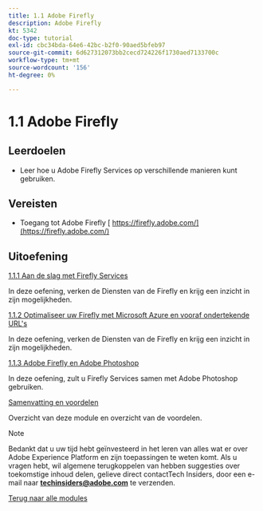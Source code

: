 ```yaml
---
title: 1.1 Adobe Firefly
description: Adobe Firefly
kt: 5342
doc-type: tutorial
exl-id: cbc34bda-64e6-42bc-b2f0-90aed5bfeb97
source-git-commit: 6d627312073bb2cecd724226f1730aed7133700c
workflow-type: tm+mt
source-wordcount: '156'
ht-degree: 0%

---
```


# 1.1 Adobe Firefly

## Leerdoelen

- Leer hoe u Adobe Firefly Services op verschillende manieren kunt gebruiken.

## Vereisten

- Toegang tot Adobe Firefly [ https://firefly.adobe.com/](https://firefly.adobe.com/)

## Uitoefening

[1.1.1 Aan de slag met Firefly Services](./ex1.md)

In deze oefening, verken de Diensten van de Firefly en krijg een inzicht in zijn mogelijkheden.

[1.1.2 Optimaliseer uw Firefly met Microsoft Azure en vooraf ondertekende URL&#39;s](./ex2.md)

In deze oefening, verken de Diensten van de Firefly en krijg een inzicht in zijn mogelijkheden.

[1.1.3 Adobe Firefly en Adobe Photoshop](./ex3.md)

In deze oefening, zult u Firefly Services samen met Adobe Photoshop gebruiken.

[Samenvatting en voordelen](./summary.md)

Overzicht van deze module en overzicht van de voordelen.

>[!NOTE]
>
>Bedankt dat u uw tijd hebt geïnvesteerd in het leren van alles wat er over Adobe Experience Platform en zijn toepassingen te weten komt. Als u vragen hebt, wil algemene terugkoppelen van hebben suggesties over toekomstige inhoud delen, gelieve direct contactTech Insiders, door een e-mail naar **techinsiders@adobe.com** te verzenden.

[Terug naar alle modules](../../../overview.md)

